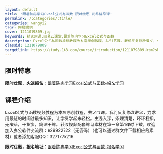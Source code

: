 ```yaml
---
layout: default
title: '跟着陈冉学习Excel公式与函数-限时优惠-网易精品课'
permalink: /:categories/:title/
categories: wangyi2
tags: 网易提供
cover: 1211079809.jpg
keywords: 精选网课,网易云课堂,跟着陈冉学习Excel公式与函数
description: Excel公式与函数视频教程为本店原创教程，共51节课。我们反复修改讲义，力求用最短的时间讲最多知识，让学员学起来轻松。
classid: 1211079809
targetlink: https://study.163.com/course/introduction/1211079809.htm?share=1&shareId=1025206652&utm_campaign=share&utm_medium=iphoneShare&utm_source=&utm_u=1025206652
---
```


## 限时特惠

**限时优惠，火速报名**：[跟着陈冉学习Excel公式与函数-报名学习](https://study.163.com/course/introduction/1211079809.htm?share=1&shareId=1025206652&utm_campaign=share&utm_medium=iphoneShare&utm_source=&utm_u=1025206652)

## 课程介绍

Excel公式与函数视频教程为本店原创教程，共51节课。我们反复修改讲义，力求用最短的时间讲最多知识，让学员学起来轻松。由浅入深，条理清楚，环环相扣，无废话，干货多，简洁干练。获取视频配套练习素材在第一章第1课时下载，欢迎加入办公软件交流群：629922722（无密码）（也可以通过群文件下载相应的素材）或者添加客服QQ：3271775216

**限时优惠，报名地址**：[跟着陈冉学习Excel公式与函数-报名学习](https://study.163.com/course/introduction/1211079809.htm?share=1&shareId=1025206652&utm_campaign=share&utm_medium=iphoneShare&utm_source=&utm_u=1025206652)


